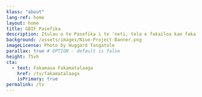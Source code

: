 ```yaml
---
klass: "about"
lang-ref: home
layout: home
title: GBIF Pasefika
description: Itulau o te Pasefika i te 'neti, tela e fakailoa kae faka'pula i ei a fakamatalaaga mo fuainumela kesekese e uiga mo mea-ola, kola e maua foki ite GBIF.
background: /assets/images/Niue-Project-Banner.png
imageLicense: Photo by Huggard Tongatule
parallax: true # OPTION - default is false
height: 75vh
cta:
  - text: Fakamaua Fakamatalaaga
    href: /tv/fakamatalaaga
    isPrimary: true
permalink: /tv
---
```


